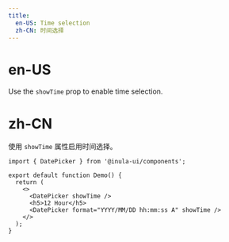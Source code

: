 ```yaml
---
title:
  en-US: Time selection
  zh-CN: 时间选择
---
```


# en-US

Use the `showTime` prop to enable time selection.

# zh-CN

使用 `showTime` 属性启用时间选择。

```tsx
import { DatePicker } from '@inula-ui/components';

export default function Demo() {
  return (
    <>
      <DatePicker showTime />
      <h5>12 Hour</h5>
      <DatePicker format="YYYY/MM/DD hh:mm:ss A" showTime />
    </>
  );
}
```
